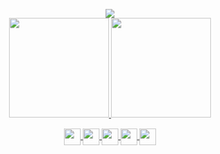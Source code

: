 <div align="center">
  <img src="https://readme-typing-svg.herokuapp.com?font=Fira+Code&size=20&duration=3500&repeat=false&color=d8d7d3&center=true&vCenter=true&multiline=true&width=550&heigth=20&lines=just+another+computer+science+student"/>
</div>

<div align="center">
  <a href="https://linktr.ee/vaeep">
  <img height="180em" src="https://github-readme-stats.vercel.app/api?username=DiogoBnfr&show_icons=true&theme=github_dark"/>
  <img height="180em" src="https://github-readme-stats.vercel.app/api/top-langs/?username=DiogoBnfr&layout=compact&theme=github_dark"/>
</div>
  
<div align="center"><br>
  <img align="center" width="30" heigth="30" src="https://cdn.jsdelivr.net/gh/devicons/devicon/icons/javascript/javascript-original.svg" />     
  <img align="center" width="30" heigth="30" src="https://cdn.jsdelivr.net/gh/devicons/devicon/icons/html5/html5-original.svg" />        
  <img align="center" width="30" heigth="30" src="https://cdn.jsdelivr.net/gh/devicons/devicon/icons/css3/css3-original.svg" />
  <img align="center" width="30" heigth="30" src="https://cdn.jsdelivr.net/gh/devicons/devicon/icons/python/python-original.svg" />   
  <img align="center" width="30" heigth="30" src="https://cdn.jsdelivr.net/gh/devicons/devicon/icons/c/c-original.svg" />
</div>
